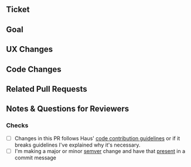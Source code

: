 ## Ticket

## Goal

## UX Changes

## Code Changes

## Related Pull Requests

## Notes & Questions for Reviewers

### Checks
- [ ] Changes in this PR follows Haus' [code contribution guidelines](https://docs.google.com/document/d/1-3pOkN0Qk5OrsoDJCFPL_Jwunc6ptXLzSpTdTRAH7to/edit#heading=h.fy8j7l7xqyx8) or if it breaks guidelines I've explained why it's necessary.
- [ ] I'm making a major or minor [semver](https://semver.org/) change and have that [present](https://github.com/jasonamyers/github-bumpversion-action) in a commit message
